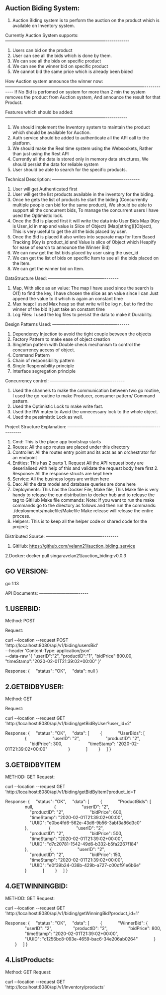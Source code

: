 Auction Biding System:
-------------------------------
 1. Auction Biding system is to perform the auction on the product which is available on Inventory system.

Currently Auction System supports:
———————————————————————------------
1. Users can bid on the product
2. User can see all the bids which is done by them.
3. We can see all the bids on specific product
4. We can see the winner bid on specific product
5. We cannot bid the same price which is already been bided

How Auction system announce the winner now:
————————————————————————————————------------
If No Bid is perfomed on system for more than 2 min the system removes the product from Auction system, And announce the result for that Product.


Features which should be added:
———————————————————————-----------
1. We should implement the Inventory system to maintain the product which should be available for Auction.
2. Auth service should be added to authenticate all the API call to the platform.
3. We should make the Real time system using the Websockets, Rather than just using the Rest API
4. Currently all the data is stored only in memory data structures, We should persist the data for reliable system
5. User should be able to search for the specific products.


Technical Description:
————————————————---------
1. User will get Authenticated first
2. User will get the list products available in the inventory for the biding.
3. Once he gets the list of products he start the biding (Concurrently multiple people can bid for the same product), We should be able to support all the concurrent bids, To manage the concurrent users I have used the Optimistic lock.
4. Once the Bid is placed first it will write the data into User Bids Map (Key is User_id in map and value is Slice of Object) (Map[string][]Object), This is very useful to get the all the bids placed by user.
5. Once the Bid is placed it also writes into separate map for Item Based Tracking (Key is product_id and Value is slice of Object which Heapify for ease of search to announce the Winner Bid)
6. We can now get the list bids placed by user using the user_id
7. We can get the list of bids on specific Item to see all the bids placed on the Item.
8. We can get the winner bid on Item.

DataStructure Used:
—————————————-------
1. Map, With slice as an value:
    The map I have used since the search is O(1) to find the key, I have chosen the slice as an value since I can Just append the value to it which is again an constant time
2. Max heap:
    I used Max heap so that write will be log n,  but to find the winner of the bid it just take an constant time
3. Log Files:
   I used the log files to persist the data to make it Durability.

Design Patterns Used:
———————————————------
1. Dependency Injection to avoid the tight couple between the objects
2. Factory Pattern to make ease of object creation
3. Singleton pattern with Double check mechanism to control the concurrency access of object.
4. Command Pattern
5. Chain of responsibility pattern
6. Single Responsibility principle
7. Interface segregation principle

Concurrency control:
——————————————-------
1. Used the channels to make the communication between two go routine, I used the go routine to make Producer, consumer pattern/ Command pattern.
2. Used the Optimistic Lock to make write fast.
3. Used the RW mutex to Avoid the unnecessary lock to the whole object.
4. Used the pessimistic Lock as well.

Project Structure Explanation:
————————————————————-----------
1. Cmd:
    This is the place app bootstrap starts 
2. Routes:
    All the app routes are placed under this directory
3. Controller: 
   All the routes entry point and its acts as an orchestrator for an endpoint
4. Entities:
    This has 2 parts 
        1. Request
                All the API request body are deserialised with help of this and validate the request body here first
        2. Response:
               All the response structs are kept here
5. Service:
    All the business logos are written here
6. Dao:
   All the data model and database queries are done here
7. Deployments:
    This has the Docker File, Make file, This Make file is very handy to release the our distribution to docker hub and to release the tag to GitHub
    Make file commands:
      Note: If you want to run the make commands go to the directory as follows and then run the commands: ./deployments/makefile/Makefile
      Make release will release the entire process.
8. Helpers:
     This is to keep all the helper code or shared code for the project;

Distributed Source:
—————————————--------
1. GitHub:
     https://github.com/velann21/auction_biding_service

2.Docker:
   docker pull singaravelan21/auction_biding:v0.0.3
    

GO VERSION:
------------
go 1.13


API Documents:
—————————-----

1.USERBID:
-----------
Method: POST

Request:

curl --location --request POST 'http://localhost:8080/api/v1/biding/usersBid' \
--header 'Content-Type: application/json' \
--data-raw '{
	"userID":"2",
	"productID":"1",
	"bidPrice":800.00,
	"timeStamp":"2020-02-01T21:39:02+00:00"
}'

Response:
{
    "status": "OK",
    "data": null
}

2.GETBIDBYUSER:
-------------
Method: GET

Request:

curl --location --request GET 'http://localhost:8080/api/v1/biding/getBidByUser?user_id=2'

Response: {
    "status": "OK",
    "data": [
        {
            "UserBids": [
                {
                    "userID": "2",
                    "productID": "2",
                    "bidPrice": 300,
                    "timeStamp": "2020-02-01T21:39:02+00:00"
                }
            ]
        }
    ]
}




3.GETBIDBYITEM
----------------
METHOD: GET
Request:

curl --location --request GET 'http://localhost:8080/api/v1/biding/getBidByItem?product_id=1'

Response:
{
    "status": "OK",
    "data": [
        {
            "ProductBids": [
                null,
                {
                    "userID": "2",
                    "productID": "2",
                    "bidPrice": 600,
                    "timeStamp": "2020-02-01T21:39:02+00:00",
                    "UUID": "e0be4fd6-562e-43d6-9b56-3abf3a86d3c0"
                },
                {
                    "userID": "2",
                    "productID": "2",
                    "bidPrice": 500,
                    "timeStamp": "2020-02-01T21:39:02+00:00",
                    "UUID": "d7c20781-1542-49d6-b332-b5fa2267f184"
                },
                 {
                    "userID": "2",
                    "productID": "2",
                    "bidPrice": 150,
                    "timeStamp": "2020-02-01T21:39:02+00:00",
                    "UUID": "e0f39b24-038b-429b-a727-c00df91e6b6e"
                }
            ]
        }
    ]
}

4.GETWINNINGBID:
-----------------
METHOD: GET
Request:
 
curl --location --request GET 'http://localhost:8080/api/v1/biding/getWinningBid?product_id=1'

Response:
{
    "status": "OK",
    "data": [
        {
            "WinnerBid": {
                "userID": "2",
                "productID": "2",
                "bidPrice": 800,
                "timeStamp": "2020-02-01T21:39:02+00:00",
                "UUID": "c1256bc8-093e-4659-bac6-34e206ab0264"
            }
        }
    ]
}


4.ListProducts:
----------------
Method: GET
Request:

curl --location --request GET 'http://localhost:8080/api/v1/inventory/products'


